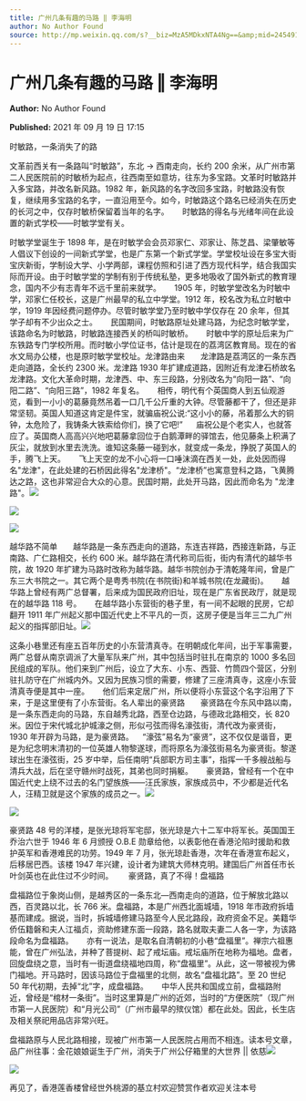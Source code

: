 ```yaml
---
title: 广州几条有趣的马路 ‖ 李海明
author: No Author Found
source: http://mp.weixin.qq.com/s?__biz=MzA5MDkxNTA4Ng==&amp;mid=2454911502&amp;idx=1&amp;sn=8965b043063292706bd30b279cb90cfa&amp;chksm=87a2326fb0d5bb798e043b586754386fff78b7ac0f39255edce4c05847c84d4dad4f897fe07a#rd
---
```


# 广州几条有趣的马路 ‖ 李海明

**Author:** No Author Found

**Published:** 2021 年 09 月 19 日 17:15

时敏路，一条消失了的路

文革前西关有一条路叫“时敏路”，东北 → 西南走向，长约 200 余米，从广州市第二人民医院前的时敏桥为起点，往西南至如意坊，往东为多宝路。文革时时敏路并入多宝路，并改名新风路。1982 年，新风路的名字改回多宝路，时敏路没有恢复，继续用多宝路的名字，一直沿用至今。如今，时敏路这个路名已经消失在历史的长河之中，仅存时敏桥保留着当年的名字。      时敏路的得名与光绪年间在此设置的新式学校——时敏学堂有关。

时敏学堂诞生于 1898 年，是在时敏学会会员邓家仁、邓家让、陈芝昌、梁肇敏等人倡议下创设的一间新式学堂，也是广东第一个新式学堂。学堂校址设在多宝大街宝庆新街，学制设大学、小学两部，课程仿照和引进了西方现代科学，结合我国实际而开设。由于时敏学堂的学制有别于传统私塾，更多地吸收了国外新式的教育理念，国内不少有志青年不远千里前来就学。      1905 年，时敏学堂改名为时敏中学，邓家仁任校长，这是广州最早的私立中学堂。1912 年，校名改为私立时敏中学，1919 年因经费问题停办。尽管时敏学堂乃至时敏中学仅存在 20 余年，但其学子却有不少出众之士。      民国期间，时敏路原址处建马路，为纪念时敏学堂，该路命名为时敏路，时敏路连接西关的桥叫时敏桥。      时敏中学的原址后来为广东铁路专门学校所用。而时敏小学位证书，估计是现在的荔湾区教育局。现在的省水文局办公楼，也是原时敏学堂校址。龙津路由来       龙津路是荔湾区的一条东西走向道路，全长约 2300 米。龙津路 1930 年扩建成道路，因附近有龙津石桥故名龙津路。文化大革命时期，龙津西、中、东三段路，分别改名为“向阳一路”、“向阳二路”、“向阳三路”，1982 年复名。      相传，明代有个英国商人到五仙观游览，看到一小小的葛藤竟然吊着一口几千公斤重的大钟。尽管藤都干了，但还是非常坚韧。英国人知道这肯定是件宝，就骗庙祝公说:“这小小的藤，吊着那么大的铜钟，太危险了，我铸条大铁索给你们，换了它吧!”      庙祝公是个老实人，也就答应了。英国商人高高兴兴地吧葛藤拿回位于白鹅潭畔的驿馆去，他见藤条上积满了灰尘，就放到水里去洗洗。谁知这条藤一碰到水，就变成一条龙，挣脱了英国人的手，腾飞上天。      飞上天空的龙不小心将一口唾沫滴在西关一处，此处因而得名"龙津"，在此处建的石桥因此得名"龙津桥"。“龙津桥”也寓意登科之路，飞黄腾达之路，这也非常迎合大众的心意。民国时期，此处开马路，因此而命名为 "龙津路"。![](https://mmbiz.qpic.cn/mmbiz_jpg/PJWG74pLsMbNPcxEIqia9jLs5P1Q4ow1LBfz4gnK9z7ZKiaTqdfD3icfsicuq7YpJjv33UJVxFMtK4PD72OF2fYsTw/640)

![](https://mmbiz.qpic.cn/mmbiz_png/Ljib4So7yuWjTcP7OAeUWmnZJyGWyrvnA4R47TzWIz5ZGmFUk31zQFcYWs80lp3KZ64XwK7gAD0KGPnlt0fyYsQ/640?wx_fmt=png)

![](https://mmbiz.qpic.cn/mmbiz_jpg/PJWG74pLsMbNPcxEIqia9jLs5P1Q4ow1LLbbpZ9es5HqoUTvIVEEDooiar4BD8DwLiaAe7z0LDFe3jUjeYRkoTIPA/640)

越华路不简单       越华路是一条东西走向的道路，东连吉祥路，西接连新路，与正南路、广仁路相交，长约 600 米。越华路在清代称司后街，街内有清代的越华书院，故 1920 年扩建为马路时改称为越华路。越华书院创办于清乾隆年间，曾是广东三大书院之一。其它两个是粤秀书院(在书院街)和羊城书院(在龙藏街)。      越华路上曾经有两广总督署，后来成为国民政府旧址，现在是广东省民政厅，就是现在的越华路 118 号。      在越华路小东营街的巷子里，有一间不起眼的民房，它却翻开 1911 年广州起义那中国近代史上不平凡的一页，这房子便是当年三二九广州起义的指挥部旧址。![](https://mmbiz.qpic.cn/mmbiz_png/Ljib4So7yuWhuRpVsUoqqUL6gdh18cOm4xhvm38IRPHGz9k3lOFuTic0pYZLXfAFSXbEjgaqPia2eNNeMmxeoyGUA/640?wx_fmt=png)

这条小巷里还有座五百年历史的小东营清真寺。在明朝成化年间，出于军事需要，两广总督从南京调派了大量军队来广州，其中包括当时驻扎在南京的 1000 多名回民组成的军队。他们来到广州后，设立了大东、小东、西营、竹筒四个营区，分别驻扎防守在广州城内外。又因为民族习惯的需要，修建了三座清真寺，这座小东营清真寺便是其中一座。      他们后来定居广州，所以便将小东营这个名字沿用了下来，于是这里便有了小东营街。名人辈出的豪贤路       豪贤路在今东风中路以南，是一条东西走向的马路，东自越秀北路，西至仓边路，与德政北路相交，长 820 米。因位于宋代城北护城濠之侧，形似弓弦而得名濠弦街，清代改为豪贤街，1930 年开辟为马路，是为豪贤路。    “濠弦”易名为“豪贤”，这不仅仅是谐音，更是为纪念明末清初的一位英雄人物黎遂球，而将原名为濠弦街易名为豪贤街。黎遂球出生在濠弦街，25 岁中举，后任南明“兵部职方司主事”，指挥一千多艘战船与清兵大战，后在坚守赣州时战死，其弟也同时捐躯。      豪贤路，曾经有一个在中国近代史上绕不过去的名门望族族——汪氏家族，家族成员中，不少都是近代名人，汪精卫就是这个家族的成员之一。![](https://mmbiz.qpic.cn/mmbiz_jpg/PJWG74pLsMbNPcxEIqia9jLs5P1Q4ow1LM6UJaH4RUIeiaxG29o3zCAJK01XGgheCvT1D9YeHFCFUvXjeWEu1qBQ/640)

![](https://mmbiz.qpic.cn/mmbiz_png/Ljib4So7yuWjTcP7OAeUWmnZJyGWyrvnAI2hnfeTNN44dfnbC1SibFib2LPmzfbdNj5py5cy2ibXAwGUfibVrQENCibQ/640?wx_fmt=png)

豪贤路 48 号的洋楼，是张光琼将军宅邸，张光琼是六十二军中将军长。英国国王乔治六世于 1946 年 6 月颁授 O.B.E 勋章给他，以表彰他在香港沦陷时援助和救护英军和香港难民的功劳。1949 年 7 月，张光琼赴香港，次年在香港宣布起义，后移居巴西。该楼 1947 年兴建，设计者为建筑大师林克明。建国后广州首任市长叶剑英也在此住过不少时间。　     豪贤路，真了不得！盘福路

盘福路位于象岗山侧，是越秀区的一条东北—西南走向的道路，位于解放北路以西，百灵路以北，长 766 米。盘福路，本是广州西北面城墙，1918 年市政府拆墙基而建成。据说，当时，拆城墙修建马路至今人民北路段，政府资金不足。美籍华侨伍籍磐和夫人江福贞，资助修建东面一段路，路名就取夫妻二人各一字，为该路段命名为盘福路。      亦有一说法，是取名自清朝初的小巷“盘福里”。禅宗六祖惠能，曾在广州弘法，并种了菩提树、起了戒坛庙。戒坛庙所在地称为福地。盘者，回旋盘绕之意，当时有一街道盘绕福地四周，称“盘福里”。从此，这一带被视为佛门福地。开马路时，因该马路位于盘福里的北侧，故名“盘福北路”。至 20 世纪 50 年代初期，去掉“北”字，成盘福路。      中华人民共和国成立前，盘福路附近，曾经是“棺材一条街”。当时这里算是广州的近郊，当时的“方便医院”（现广州市第一人民医院）和“月光公司”（广州市最早的殡仪馆）都在此处。因此，长生店及相关祭祀用品店非常兴旺。

盘福路原与人民北路相接，现被广州市第一人民医院占用而不相连。读本号文章，品广州往事：金花娘娘诞生于广州，消失于广州公仔箱里的大世界 || 依慈![](https://mmbiz.qpic.cn/mmbiz_jpg/PJWG74pLsMbNPcxEIqia9jLs5P1Q4ow1LAkPIXWibjhJVicEwAibIhZ51icWHBReiclUibuYpXhsD6xIxIHiaMDJS3GLgA/640)

![](https://mmbiz.qpic.cn/mmbiz_jpg/PJWG74pLsMbNPcxEIqia9jLs5P1Q4ow1L1uqJLXCladzVDOrXkKcX6j3O3KgKAw744miccK8ibicrFHwuJjJDJFWAg/640)

再见了，香港莲香楼曾经世外桃源的基立村欢迎赞赏作者欢迎关注本号
